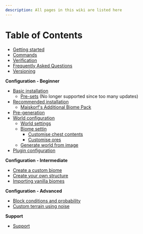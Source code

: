 ```yaml
---
description: All pages in this wiki are listed here
---
```


# Table of Contents

* [Getting started](https://docs.dynamic-bytes.com/)
* [Commands](https://docs.dynamic-bytes.com/commands)
* [Verification](https://docs.dynamic-bytes.com/verification)
* [Frequently Asked Questions](https://docs.dynamic-bytes.com/frequently-asked-questions)
* [Versioning](https://docs.dynamic-bytes.com/versioning)

**Configuration - Beginner**

* [Basic installation](https://docs.dynamic-bytes.com/beginner/basic-installation)
  * [Pre-sets](https://docs.dynamic-bytes.com/beginner/basic-installation/pre-sets) \(No longer supported since too many updates\)
* [Recommended installation](https://docs.dynamic-bytes.com/beginner/recommended-installation)
  * [Maiskorf's Additional Biome Pack](https://docs.dynamic-bytes.com/beginner/recommended-installation/maiskorfs-additional-biome-pack)
* [Pre-generation](https://docs.dynamic-bytes.com/beginner/pre-generation)
* [World configuration](https://docs.dynamic-bytes.com/beginner/world-configuration)
  * [World settings](https://docs.dynamic-bytes.com/beginner/world-settings)
  * [Biome settin](https://docs.dynamic-bytes.com/beginner/biome-settings)
    * [Customise chest contents](https://docs.dynamic-bytes.com/beginner/world-configuration/biome-settings/customise-chests)
    * [Customise ores](https://docs.dynamic-bytes.com/beginner/customise-ores)
  * [Generate world from image](https://docs.dynamic-bytes.com/beginner/generate-world-from-image)
* [Plugin configuration](https://docs.dynamic-bytes.com/beginner/plugin-configuration)

**Configuration - Intermediate**

* [Create a custom biome](https://docs.dynamic-bytes.com/intermediate/create-biome)
* [Create your own structure](https://docs.dynamic-bytes.com/intermediate/create-structure)
* [Importing vanilla biomes](https://docs.dynamic-bytes.com/intermediate/vanilla-biomes)

**Configuration - Advanced**

* [Block conditions and probability](https://docs.dynamic-bytes.com/advanced/block-conditions-and-probability)
* [Custom terrain using noise](https://docs.dynamic-bytes.com/advanced/custom-terrain-using-noise)

**Support**

* [Support](https://discord.gg/Jq3ecb3)

